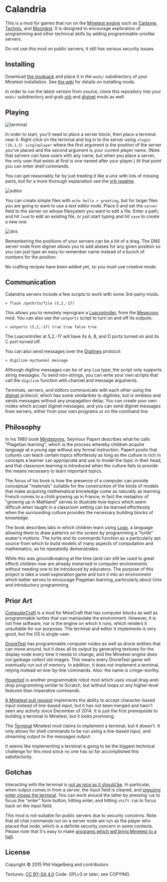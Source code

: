 # Calandria

This is a mod for games that run on the
[Minetest engine](http://www.minetest.net) such as
[Carbone](https://github.com/calinou/carbone/),
[Technic](https://github.com/minetest-technic/technic_game), and
[Moontest](https://github.com/Amaz1/moontest).  It is designed to
encourage exploration of programming and other technical skills by
adding programmable unixlike servers.

Do not use this mod on public servers; it still has serious security issues.

## Installing

Download
[the modpack](https://github.com/technomancy/calandria/releases/download/0.1.0-RC1/calandria-mp-0.1.0-RC1.tar.gz)
and place it in the `mods/` subdirectory of your Minetest
installation. See
[the wiki](http://wiki.minetest.com/wiki/Installing_Mods) for details
on installing mods.

In order to run the latest version from source, clone this repository
into your `mods/` subdirectory and grab
[orb](https://github.com/technomancy/orb) and
[diginet](https://github.com/technomancy/diginet) mods as well.

## Playing

![terminal](http://p.hagelb.org/calandria_terminal.png)

In order to start, you'll need to place a server block,
then place a terminal near it. Right-click on the terminal and log in
to the server using `=login (10,1,5) singleplayer` where the first
argument is the position of the server you've placed and the second
argument is your current player name. (Note that servers can have
users with any name, but when you place a server, the only user that
exists at first is one named after your player.) At that point you can
enter shell commands.

You can get reasonably far by just treating it like a unix with lots
of missing parts, but for a more thorough explanation see the
[orb readme](https://github.com/technomancy/orb).

![editor](http://p.hagelb.org/calandria_editor.png)

You can create simple files with `echo hello > greeting`, but for
larger files you are going to want to use a text editor node. Place it
and set the `server` field to the server on whose filesystem you want
to edit a file. Enter a path, and hit `load` to edit an existing file,
or just start typing and hit `save` to create a new one.

![dns](http://p.hagelb.org/calandria_dns.png)

Remembering the positions of your servers can be a bit of a drag. The
DNS server node from diginet allows you to add aliases for any given
position so you can just type an easy-to-remember name instead of a
bunch of numbers for the position.

No crafting recipes have been added yet, so you must use creative mode.

## Communication

Calandria servers include a few scripts to work with some 3rd-party mods.

    > flash /path/to/file (5,2,-17)

This allows you to remotely reprogram a
[Luacontroller](http://mesecons.net/luacontroller), from the
[Mesecons](http://mesecons.net/) mod. You can also use the `setports`
script to turn on and off its outputs:

    > setports (5,2,-17) true true false true

The Luacontroller at 5,2,-17 will have its A, B, and D ports turned on
and its C port turned off.

You can also send messages over the
[Digilines](https://github.com/Jeija/minetest-mod-digilines) protocol:

    > digiline mychannel message

Although digiline messages can be of any Lua type, the script only
supports string messages. To send non-strings, you can write your own
scripts that call the `digiline` function with channel and message arguments.

Terminals, servers, and editors communicate with each other using the
[diginet](https://github.com/technomancy/diginet) protocol, which has
some similarities to digilines, but is wireless and sends messages
without any propagation delay. You can create your own nodes which
accept diginet messages, and you can send diginet messages from
servers, either from your own programs or on the command line.

## Philosophy

In his 1980 book
[Mindstorms](https://www.goodreads.com/book/show/703532.Mindstorms),
Seymour Papert describes what he calls "Piagetian learning", which is
the process whereby children acquire language at a young age without
any formal instruction. Papert posits that cultures can teach certain
topics effortlessly as long as the culture is rich in concepts a
learner can appropriate and use to model the topic in their head, and
that classroom learning is introduced when the culture fails to
provide the means necessary to learn important topics.

The focus of his book is how the presence of a computer can provide
conceptual "materials" suitable for the construction of the kinds of
models that make acquiring mathematical knowledge come as naturally as
learning French comes to a child growing up in France; in fact the
metaphor of "growing up in Mathland" serves to illustrate how topics
which seem difficult when taught in a classroom setting can be learned
effortlessly when the surrounding culture provides the necessary
building blocks of knowledge.

The book describes labs in which children learn using
[Logo](https://en.wikipedia.org/wiki/Logo_%28programming_language%29),
a language allowing them to draw patterns on the screen by programming
a "turtle" avatar's motions. The turtle and its commands function as a
particularly apt source from which to build models of many aspects of
computation and mathematics, as he repeatedly demonstrates.

While this was groundbreaking at the time (and can still be used to
great effect) children now are already immersed in computer
environments without needing one to be introduced by educators. The
purpose of this project is take a voxel exploration game and turn it
into an environment which better serves to encourage Piagetian
learning, particularly about Unix and introductory programming.

## Prior Art

[ComputerCraft](http://computercraft.info/) is a mod for MineCraft
that has computer blocks as well as programmable turtles that can
manipulate the environment. However, it is not free software, nor is
the engine on which it runs, which renders it unsuitable for our
purposes. The terminal and editor it implements is very good, but the
OS is single-user.

[DroneTest](https://github.com/ninnghazad/dronetest) has programmable
computer nodes as well as drone entities that can move
around, but it does all its output by generating textures for the
display node every time it needs to change, and the Minetest engine
does not garbage collect old images. This means every DroneTest game
will eventually run out of memory. In addition, it does not implement
a terminal, relying instead on line-by-line commands. Also: the name
is cringe-worthy.

[Hoverbot](https://github.com/Pilcrow182/hoverbot) is another
programmable robot mod which uses visual drag-and-drop programming
similar to Scratch, but without loops or any higher-level features
than imperative commands.

[A Minetest pull request](https://github.com/minetest/minetest/pull/1737)
implements the ability to accept character-based input instead of
line-based input, but it has not been merged and hasn't seen any
activity since December of 2014. It is just the first prerequisite to
building a terminal in Minetest, but it looks promising.

The [Terminal](https://github.com/bas080/terminal) Minetest mod claims
to implement a terminal, but it doesn't. It only allows for shell
commands to be run using a line-based input, and streaming output to
the messages output.

It seems like implementing a terminal is going to be the biggest
technical challenge for this mod since no one has so far accomplished
this satisfactorily.

## Gotchas

Interacting with the terminal is
[not as nice as it should be](https://github.com/technomancy/calandria/issues/4). In
particular, when output comes in from a server, the input field is
cleared, and
[pressing enter closes the terminal](https://github.com/technomancy/calandria/issues/21). You
can work around the latter by pressing `tab` to focus the "enter" form
button, hitting enter, and hitting `shift-tab` to focus back on the
input field.

This mod is not suitable for public servers due to security concerns.
Note that all chat commands run on a server node are run as the
player who placed that node, which is a definite security concern in
some contexts. Please note that it's easy to make
[programs which will bring Minetest to a halt](https://github.com/technomancy/calandria/issues/6).

## License

Copyright © 2015 Phil Hagelberg and contributors

Textures: [CC BY-SA 4.0](http://creativecommons.org/licenses/by-sa/4.0/)
Code: GPLv3 or later; see COPYING.

